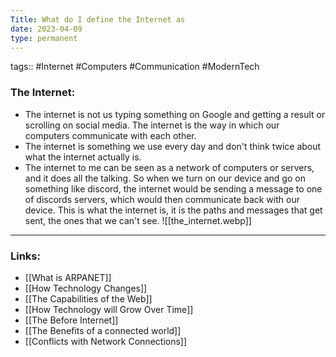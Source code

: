 ```yaml
---
Title: What do I define the Internet as
date: 2023-04-09
type: permanent
---
```

tags::  #Internet #Computers #Communication #ModernTech 

### The Internet:
- The internet is not us typing something on Google and getting a result or scrolling on social media. The internet is the way in which our computers communicate with each other.
- The internet is something we use every day and don't think twice about what the internet actually is. 
- The internet to me can be seen as a network of computers or servers, and it does all the talking. So when we turn on our device and go on something like discord, the internet would be sending a message to one of discords servers, which would then communicate back with our device. This is what the internet is, it is the paths and messages that get sent, the ones that we can't see.
![[the_internet.webp]]
---
### Links:
- [[What is ARPANET]]
- [[How Technology Changes]]
- [[The Capabilities of the Web]]
- [[How Technology will Grow Over Time]]
- [[The Before Internet]]
- [[The Benefits of a connected world]]
- [[Conflicts with Network Connections]]
